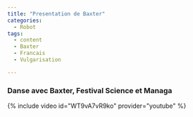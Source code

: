 ```yaml
---
title: "Presentation de Baxter"
categories:
  - Robot
tags:
  - content
  - Baxter
  - Francais
  - Vulgarisation

---
```




### Danse avec Baxter, Festival Science et Managa

{% include video id="WT9vA7vR9ko" provider="youtube" %}

